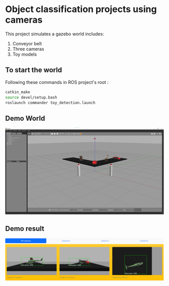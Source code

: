 # Object classification projects using cameras

This project simulates a gazebo world includes:

1. Conveyor belt
2. Three cameras
3. Toy models

## To start the world

Following these commands in ROS project's root :

```bash
catkin_make
source devel/setup.bash
roslaunch commander toy_detection.launch
```

## Demo World

![world](https://raw.githubusercontent.com/ptquang2000/Classifying-objects-on-conveyor-belt-using-camera/main/demo/world.png)

## Demo result

![result](https://raw.githubusercontent.com/ptquang2000/Classifying-objects-on-conveyor-belt-using-camera/main/demo/demo_v2.png)
